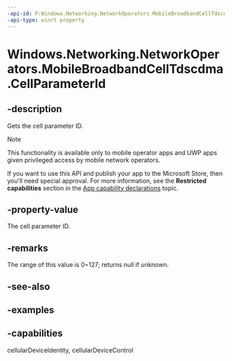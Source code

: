 ```yaml
---
-api-id: P:Windows.Networking.NetworkOperators.MobileBroadbandCellTdscdma.CellParameterId
-api-type: winrt property
---
```


<!-- Property syntax.
public IReference<uint> CellParameterId { get; }
-->

# Windows.Networking.NetworkOperators.MobileBroadbandCellTdscdma.CellParameterId

## -description
Gets the cell parameter ID. 

> [!NOTE]
> This functionality is available only to mobile operator apps and UWP apps given privileged access by mobile network operators.
> 
> If you want to use this API and publish your app to the Microsoft Store, then you'll need special approval. For more information, see the **Restricted capabilities** section in the [App capability declarations](/windows/uwp/packaging/app-capability-declarations#restricted-capabilities) topic. 

## -property-value
The cell parameter ID. 

## -remarks
The range of this value is 0~127; returns null if unknown.

## -see-also

## -examples


## -capabilities
cellularDeviceIdentity, cellularDeviceControl
